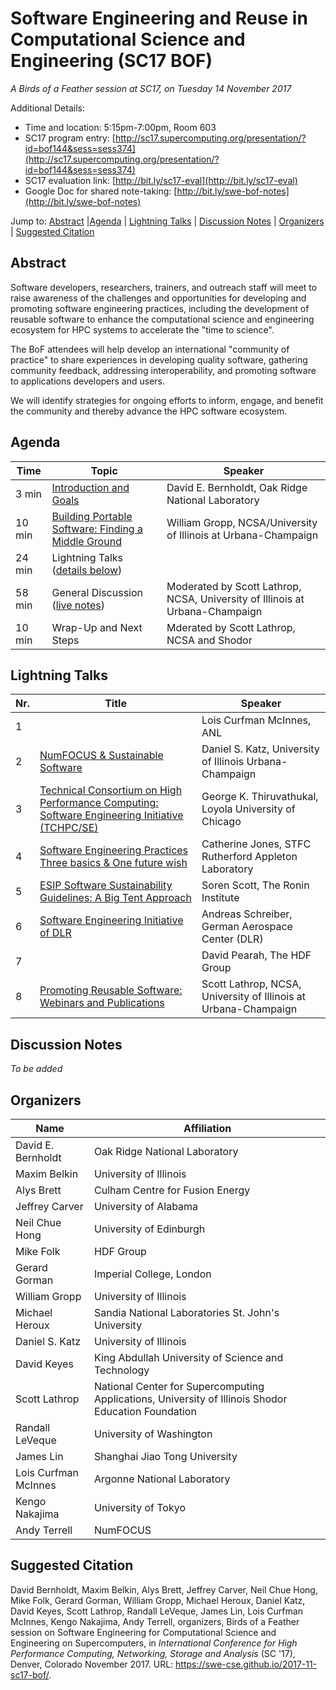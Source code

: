 # Software Engineering and Reuse in Computational Science and Engineering (SC17 BOF)

_A Birds of a Feather session at SC17, on Tuesday 14 November 2017_

Additional Details:
* Time and location: 5:15pm-7:00pm, Room 603
* SC17 program entry: [http://sc17.supercomputing.org/presentation/?id=bof144&sess=sess374](http://sc17.supercomputing.org/presentation/?id=bof144&sess=sess374)
* SC17 evaluation link: [http://bit.ly/sc17-eval](http://bit.ly/sc17-eval)
* Google Doc for shared note-taking: [http://bit.ly/swe-bof-notes](http://bit.ly/swe-bof-notes)

Jump to: [Abstract](#abstract) |[Agenda](#agenda) | [Lightning Talks](#lightning-talks) | [Discussion Notes](#discussion-notes) | [Organizers](#organizers) |  [Suggested Citation](#suggested-citation)

## Abstract

Software developers, researchers, trainers, and outreach staff will
meet to raise awareness of the challenges and opportunities for
developing and promoting software engineering practices, including the
development of reusable software to enhance the computational science
and engineering ecosystem for HPC systems to accelerate the "time to
science".

The BoF attendees will help develop an international "community of
practice" to share experiences in developing quality software,
gathering community feedback, addressing interoperability, and
promoting software to applications developers and users.

We will identify strategies for ongoing efforts to inform, engage, and
benefit the community and thereby advance the HPC software ecosystem.

## Agenda

Time | Topic | Speaker
-----|-------|--------
3 min | [Introduction and Goals](000-intro-bernholdt.pdf) | David E. Bernholdt, Oak Ridge National Laboratory
10 min | [Building Portable Software: Finding a Middle Ground](002-libraries-gropp.pdf) | William Gropp, NCSA/University of Illinois at Urbana-Champaign
24 min | Lightning Talks ([details below](#lightning-talks))
58 min | General Discussion ([live notes](http://bit.ly/swe-bof-notes)) | Moderated by Scott Lathrop, NCSA, University of Illinois at Urbana-Champaign
10 min | Wrap-Up and Next Steps | Mderated by Scott Lathrop, NCSA and Shodor

## Lightning Talks

Nr. | Title | Speaker
--|-------|---------------------
1 | | Lois Curfman McInnes, ANL
2 | [NumFOCUS & Sustainable Software](021-numfocus-katz.pdf) | Daniel S. Katz, University of Illinois Urbana-Champaign
3 | [Technical Consortium on High Performance Computing: Software Engineering Initiative (TCHPC/SE)](031-tchpc-thiruvathukal.pdf) | George K. Thiruvathukal, Loyola University of Chicago
4 | [Software Engineering Practices Three basics & One future wish](041-basic-jones.pdf) | Catherine Jones, STFC Rutherford Appleton Laboratory
5 | [ESIP Software Sustainability Guidelines: A Big Tent Approach](051-esip-scott.pdf) | Soren Scott, The Ronin Institute
6 | [Software Engineering Initiative of DLR](061-dlr-scheriber.pdf) | Andreas Schreiber, German Aerospace Center (DLR)
7 | | David Pearah, The HDF Group
8 | [Promoting Reusable Software: Webinars and Publications](081-reuse-lathrop.pdf) | Scott Lathrop, NCSA, University of Illinois at Urbana-Champaign

## Discussion Notes

_To be added_

## Organizers

Name | Affiliation
-----|------------
David E. Bernholdt | Oak Ridge National Laboratory
Maxim Belkin | University of Illinois
Alys Brett | Culham Centre for Fusion Energy
Jeffrey Carver | University of Alabama
Neil Chue Hong | University of Edinburgh
Mike Folk | HDF Group
Gerard Gorman | Imperial College, London
William Gropp | University of Illinois
Michael Heroux | Sandia National Laboratories St. John's University
Daniel S. Katz | University of Illinois
David Keyes | King Abdullah University of Science and Technology
Scott Lathrop | National Center for Supercomputing Applications, University of Illinois Shodor Education Foundation
Randall LeVeque | University of Washington
James Lin | Shanghai Jiao Tong University
Lois Curfman McInnes | Argonne National Laboratory
Kengo Nakajima | University of Tokyo
Andy Terrell | NumFOCUS

## Suggested Citation


David Bernholdt, Maxim Belkin, Alys Brett, Jeffrey Carver, Neil Chue
Hong, Mike Folk, Gerard Gorman, William Gropp, Michael Heroux, Daniel
Katz, David Keyes, Scott Lathrop, Randall LeVeque, James Lin, Lois
Curfman McInnes, Kengo Nakajima, Andy Terrell, organizers, Birds of a
Feather session on Software Engineering for Computational Science and
Engineering on Supercomputers, in _International Conference for High
Performance Computing, Networking, Storage and Analysis_ (SC '17),
Denver, Colorado November 2017. URL:
https://swe-cse.github.io/2017-11-sc17-bof/.
